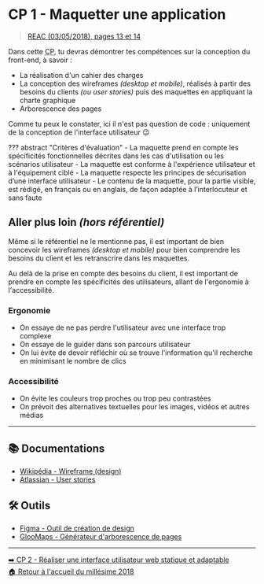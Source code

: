 # CP 1 - Maquetter une application
> [REAC (03/05/2018), pages 13 et 14](https://www.banque.di.afpa.fr/EspaceEmployeursCandidatsActeurs/EGPResultat.aspx?ct=01280m03&type=t)

Dans cette <abbr title="CompétenCe Professionnelle">CP</abbr>, tu devras démontrer tes compétences sur la conception du front-end, à savoir :

- La réalisation d'un cahier des charges
- La conception des wireframes _(desktop et mobile)_, réalisés à partir des besoins du clients _(ou user stories)_ puis des maquettes en appliquant la charte graphique
- Arborescence des pages

Comme tu peux le constater, ici il n'est pas question de code : uniquement de la conception de l'interface utilisateur 😉

??? abstract "Critères d'évaluation"
    - La maquette prend en compte les spécificités fonctionnelles décrites dans les cas d'utilisation ou les scénarios utilisateur
    - La maquette est conforme à l'expérience utilisateur et à l'équipement ciblé
    - La maquette respecte les principes de sécurisation d’une interface utilisateur
    - Le contenu de la maquette, pour la partie visible, est rédigé, en français ou en anglais, de façon adaptée à l’interlocuteur et sans faute

## Aller plus loin _(hors référentiel)_

Même si le référentiel ne le mentionne pas, il est important de bien concevoir les wireframes _(desktop et mobile)_
pour bien comprendre les besoins du client et les retranscrire dans les maquettes.

Au delà de la prise en compte des besoins du client, il est important de prendre en compte les spécificités des utilisateurs,
allant de l'ergonomie à l'accessibilité.

### Ergonomie

- On essaye de ne pas perdre l'utilisateur avec une interface trop complexe
- On essaye de le guider dans son parcours utilisateur
- On lui évite de devoir réfléchir où se trouve l'information qu'il recherche en minimisant le nombre de clics

### Accessibilité

- On évite les couleurs trop proches ou trop peu contrastées
- On prévoit des alternatives textuelles pour les images, vidéos et autres médias

---

## 📚 Documentations
- [Wikipédia - Wireframe (design)](https://fr.wikipedia.org/wiki/Wireframe_(design))
- [Atlassian - User stories](https://www.atlassian.com/fr/agile/project-management/user-stories)

## 🛠️ Outils
- [Figma - Outil de création de design](https://www.figma.com/fr-fr/)
- [GlooMaps - Générateur d'arborescence de pages](https://www.gloomaps.com/)

---

[➡️ CP 2 - Réaliser une interface utilisateur web statique et adaptable](2-realiser-une-interface-utilisateur-web-statique-et-adaptable.md)  
[🏠 Retour à l'accueil du millésime 2018](../index.md)